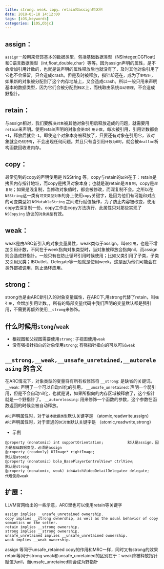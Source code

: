 ```yaml
---
title: strong、weak、copy、retain和assign的区别
date: 2018-05-18 14:12:00
tags: [iOS,keywords]
categories: [iOS,Objc]
---
```


## assign：
`assign`一般用来修饰基本的数据类型，包括基础数据类型（NSInteger,CGFloat）和C语言数据类型（int,float,double,char）等等。因为assign声明的属性，是不会增加引用计数的，也就是说声明的属性释放后也就没有了，及时其他对象引用了它也不会保留，只会造成crash。但是及时被释放，指针却还在，成为了`野指针`，如果新的对象被分配到了这个内存地址上，又会造成crash。所以一般只用来声明基本的数据类型，因为它们会被分配到`栈区`上，而栈取由系统`自动管理`，不会造成野指针。

## retain：
与assign相对，我们要解决`对象`被其他对象引用后释放造成的问题，就需要用`retain`来声明。使用retain声明的对象会`更改引用计数`，每次被引用，引用计数都会`+1`，释放后就会`-1`。即使这个对象本身被释放了，只要还有对象在引用它，该对象就会`仍然持有`，不会出现任何问题。并且只有当引用`计数为0时`，就会被`dealloc`析构函数回收进内存。

## copy：
最常见到的copy的声明使用是 NSString 等。copy与retain的`区别`在于：retain是拷贝内存指针地址，而copy是拷贝对象本身；也就是说retain是`浅复制`，copy是`深复制`；如果是浅复制，当修改对象值时，都会被修改，而深复制不会。之所以在`NSString`这一类有`可变类型对象`的身上使用`copy`关键字，是因为他们有可能和对应的可变类型如 `NSMutableString` 之间进行赋值操作，为了防止内容被改变，使用copy去深复制一份。copy工作由copy方法执行，此属性只对那些实现了 `NSCopying` 协议的`对象类型`有效。

## weak：
weak是由ARC新引入的对象变量属性，weak类似于assign，叫`弱引用`，也是不增加引用计数，不同在于week指向对象类型时，当对象被释放会指向nil，而assign则会造成野指针。一般只有在防止循环引用时候使用；比如父类引用了子类，子类又引用父类；IBOutlet、Delegate等一般就是使用week，这是因为他们可能会在类外部被调用，防止循环应用。

## strong：
strong也是由ARC新引入的对象变量属性，在ARC下,用strong代替了retain，叫`强引用`，会增加引用计数。，所有的局部变量代码中我们声明的变量默认都是强引用，不需要再额外使用`__strong`来修饰。

## 什么时候用`stong`/`weak`
- 根视图和父视图需要使用`strong`; 子视图使用`weak`
- 没有强指针指向的对象使用`strong`; 有强指针指向的可以可以`weak`

## `__strong,__weak,__unsafe_unretained,__autoreleasing` 的含义
在ARC情况下，对象类型的变量将有所有权修饰符
`__strong`: 是缺省的关键词。
`__weak`: 声明了一个可以自动nil化的引用。
`__unsafe_unretained`: 声明一个弱引用，但是不会自动nil化，也就是说，如果所指向的内存区域被释放了，这个指针就是一个野指针了。
`__autoreleasing`: 用来修饰一个函数的参数，这个参数在函数返回的时候会被自动释放。

`ARC`声明属性时，对于`基本数据类型`默认关键字是 （atomic,readwrite,assign）
`ARC`声明属性时，对于普通的`OC对象`默认关键字是 （atomic,readwrite,strong）
- 示例
``` Objc
@property (nonatomic) int supportOrientation;           默认是assign，因为是基础数据类型，必须是assign
@property (readonly) UIImage* rightImage;                                     默认是atomic
@property (nonatomic) bolo_BasePlayerControlView* ctrlView;            默认是strong
@property (nonatomic, weak) id<WatchVideoDetailDelegate> delegate;         代理使用weak
```

## 扩展：
LLVM官网给出的一些示意，ARC里也可以使用retain等关键字
```
assign implies __unsafe_unretained ownership.
copy implies __strong ownership, as well as the usual behavior of copy semantics on the setter.
retain implies __strong ownership.
strong implies __strong ownership.
unsafe_unretained implies __unsafe_unretained ownership.
weak implies __weak ownership.
```
assign 等同于unsafe_retained
copy的作用和MRC一样，同时又有strong的效果
retain等同于strong
weak和unsafe_unretained的区别在于：weak降被释放指针赋值为nil，而unsafe_unretained则会成为野指针

